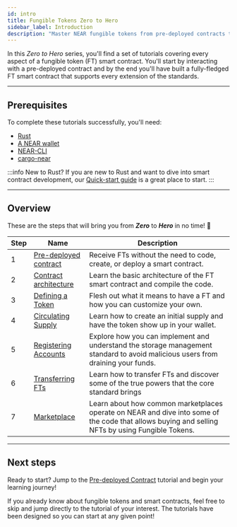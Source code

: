```yaml
---
id: intro
title: Fungible Tokens Zero to Hero
sidebar_label: Introduction
description: "Master NEAR fungible tokens from pre-deployed contracts to building fully-featured FT smart contracts."
---
```


In this _Zero to Hero_ series, you'll find a set of tutorials covering every aspect of a fungible token (FT) smart contract. You'll start by interacting with a pre-deployed contract and by the end you'll have built a fully-fledged FT smart contract that supports every extension of the standards.

---

## Prerequisites

To complete these tutorials successfully, you'll need:

- [Rust](https://docs.near.org/smart-contracts/quickstart#prerequisites)
- [A NEAR wallet](https://testnet.mynearwallet.com)
- [NEAR-CLI](https://docs.near.org/tools/near-cli#installation)
- [cargo-near](https://github.com/near/cargo-near)

:::info New to Rust?
If you are new to Rust and want to dive into smart contract development, our [Quick-start guide](https://docs.near.org/smart-contracts/quickstart) is a great place to start.
:::

---

## Overview

These are the steps that will bring you from **_Zero_** to **_Hero_** in no time! 💪

| Step | Name                                                         | Description                                                                                                                                     |
| ---- | ------------------------------------------------------------ | ----------------------------------------------------------------------------------------------------------------------------------------------- |
| 1    | [Pre-deployed contract](0-predeployed.md) | Receive FTs without the need to code, create, or deploy a smart contract.                                                                       |
| 2    | [Contract architecture](1-skeleton.md)             | Learn the basic architecture of the FT smart contract and compile the code.                                                                     |
| 3    | [Defining a Token](2-define-a-token.md)          | Flesh out what it means to have a FT and how you can customize your own.                                                                         |
| 4    | [Circulating Supply](3-circulating-supply.md)      | Learn how to create an initial supply and have the token show up in your wallet.                                                                |
| 5    | [Registering Accounts](4.storage.md)  | Explore how you can implement and understand the storage management standard to avoid malicious users from draining your funds.                 |
| 6    | [Transferring FTs](5.transfers.md)                 | Learn how to transfer FTs and discover some of the true powers that the core standard brings                                                    |
| 7    | [Marketplace](6-marketplace.md)                    | Learn about how common marketplaces operate on NEAR and dive into some of the code that allows buying and selling NFTs by using Fungible Tokens. |

<!--
1. [Events](/tutorials/fts/events): in this tutorial you'll explore the events extension, allowing the contract to react on certain events.
1. [Marketplace](/tutorials/fts/marketplace): in the last tutorial you'll be exploring some key aspects of the marketplace contract.
-->

---

## Next steps

Ready to start? Jump to the [Pre-deployed Contract](0-predeployed.md) tutorial and begin your learning journey!

If you already know about fungible tokens and smart contracts, feel free to skip and jump directly to the tutorial of your interest. The tutorials have been designed so you can start at any given point!
